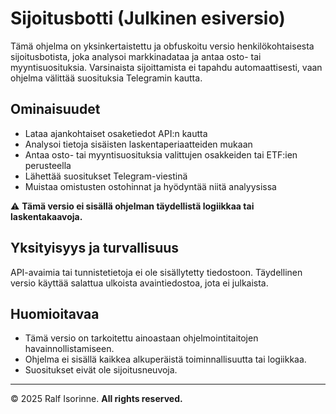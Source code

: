 # Sijoitusbotti (Julkinen esiversio)

Tämä ohjelma on yksinkertaistettu ja obfuskoitu versio henkilökohtaisesta sijoitusbotista, joka analysoi markkinadataa ja antaa osto- tai myyntisuosituksia. Varsinaista sijoittamista ei tapahdu automaattisesti, vaan ohjelma välittää suosituksia Telegramin kautta.

## Ominaisuudet

- Lataa ajankohtaiset osaketiedot API:n kautta
- Analysoi tietoja sisäisten laskentaperiaatteiden mukaan
- Antaa osto- tai myyntisuosituksia valittujen osakkeiden tai ETF:ien perusteella
- Lähettää suositukset Telegram-viestinä
- Muistaa omistusten ostohinnat ja hyödyntää niitä analyysissa

⚠️ **Tämä versio ei sisällä ohjelman täydellistä logiikkaa tai laskentakaavoja.**

## Yksityisyys ja turvallisuus

API-avaimia tai tunnistetietoja ei ole sisällytetty tiedostoon. Täydellinen versio käyttää salattua ulkoista avaintiedostoa, jota ei julkaista.

## Huomioitavaa

- Tämä versio on tarkoitettu ainoastaan ohjelmointitaitojen havainnollistamiseen.
- Ohjelma ei sisällä kaikkea alkuperäistä toiminnallisuutta tai logiikkaa.
- Suositukset eivät ole sijoitusneuvoja.

---

© 2025 Ralf Isorinne. **All rights reserved.**
